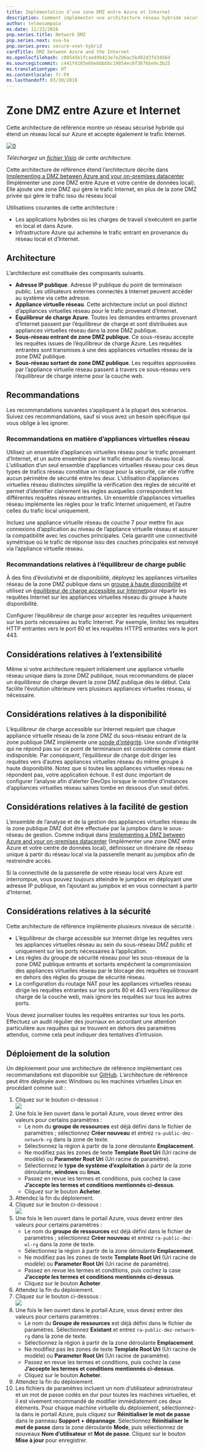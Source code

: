 ```yaml
---
title: Implémentation d’une zone DMZ entre Azure et Internet
description: Comment implémenter une architecture réseau hybride sécurisée avec accès Internet dans Azure.
author: telmosampaio
ms.date: 11/23/2016
pnp.series.title: Network DMZ
pnp.series.next: nva-ha
pnp.series.prev: secure-vnet-hybrid
cardTitle: DMZ between Azure and the Internet
ms.openlocfilehash: c88545b1fcae49b413e7e2b6ac5bd92d3fd3456d
ms.sourcegitcommit: c441fd165e6bebbbbbc19854ec6f3676be9c3b25
ms.translationtype: HT
ms.contentlocale: fr-FR
ms.lasthandoff: 03/30/2018
---
```

# <a name="dmz-between-azure-and-the-internet"></a>Zone DMZ entre Azure et Internet

Cette architecture de référence montre un réseau sécurisé hybride qui étend un réseau local sur Azure et accepte également le trafic Internet. 

[![0]][0] 

*Téléchargez un [fichier Visio][visio-download] de cette architecture.*

Cette architecture de référence étend l’architecture décrite dans [Implementing a DMZ between Azure and your on-premises datacenter][implementing-a-secure-hybrid-network-architecture] (Implémenter une zone DMZ entre Azure et votre centre de données local). Elle ajoute une zone DMZ qui gère le trafic Internet, en plus de la zone DMZ privée qui gère le trafic issu du réseau local 

Utilisations courantes de cette architecture :

* Les applications hybrides où les charges de travail s’exécutent en partie en local et dans Azure.
* Infrastructure Azure qui achemine le trafic entrant en provenance du réseau local et d’Internet.

## <a name="architecture"></a>Architecture

L’architecture est constituée des composants suivants.

* **Adresse IP publique**. Adresse IP publique du point de terminaison public. Les utilisateurs externes connectés à Internet peuvent accéder au système via cette adresse.
* **Appliance virtuelle réseau**. Cette architecture inclut un pool distinct d’appliances virtuelles réseau pour le trafic provenant d’Internet.
* **Équilibreur de charge Azure**. Toutes les demandes entrantes provenant d’Internet passent par l’équilibreur de charge et sont distribuées aux appliances virtuelles réseau dans la zone DMZ publique.
* **Sous-réseau entrant de zone DMZ publique**. Ce sous-réseau accepte les requêtes issues de l’équilibreur de charge Azure. Les requêtes entrantes sont transmises à une des appliances virtuelles réseau de la zone DMZ publique.
* **Sous-réseau sortant de zone DMZ publique**. Les requêtes approuvées par l’appliance virtuelle réseau passent à travers ce sous-réseau vers l’équilibreur de charge interne pour la couche web.

## <a name="recommendations"></a>Recommandations

Les recommandations suivantes s’appliquent à la plupart des scénarios. Suivez ces recommandations, sauf si vous avez un besoin spécifique qui vous oblige à les ignorer. 

### <a name="nva-recommendations"></a>Recommandations en matière d’appliances virtuelles réseau

Utilisez un ensemble d’appliances virtuelles réseau pour le trafic provenant d’Internet, et un autre ensemble pour le trafic émanant du niveau local. L’utilisation d’un seul ensemble d’appliances virtuelles réseau pour ces deux types de trafics réseau constitue un risque pour la sécurité, car elle n’offre aucun périmètre de sécurité entre les deux. L’utilisation d’appliances virtuelles réseau distinctes simplifie la vérification des règles de sécurité et permet d’identifier clairement les règles auxquelles correspondent les différentes requêtes réseau entrantes. Un ensemble d’appliances virtuelles réseau implémente les règles pour le trafic Internet uniquement, et l’autre celles du trafic local uniquement.

Incluez une appliance virtuelle réseau de couche 7 pour mettre fin aux connexions d’application au niveau de l’appliance virtuelle réseau et assurer la compatibilité avec les couches principales. Cela garantit une connectivité symétrique où le trafic de réponse issu des couches principales est renvoyé via l’appliance virtuelle réseau.  

### <a name="public-load-balancer-recommendations"></a>Recommandations relatives à l’équilibreur de charge public

À des fins d’évolutivité et de disponibilité, déployez les appliances virtuelles réseau de la zone DMZ publique dans un [groupe à haute disponibilité][availability-set] et utilisez un [équilibreur de charge accessible sur Internet][load-balancer]pour répartir les requêtes Internet sur les appliances virtuelles réseau du groupe à haute disponibilité.  

Configurer l’équilibreur de charge pour accepter les requêtes uniquement sur les ports nécessaires au trafic Internet. Par exemple, limitez les requêtes HTTP entrantes vers le port 80 et les requêtes HTTPS entrantes vers le port 443.

## <a name="scalability-considerations"></a>Considérations relatives à l’extensibilité

Même si votre architecture requiert initialement une appliance virtuelle réseau unique dans la zone DMZ publique, nous recommandons de placer un équilibreur de charge devant la zone DMZ publique dès le début. Cela facilite l’évolution ultérieure vers plusieurs appliances virtuelles réseau, si nécessaire.

## <a name="availability-considerations"></a>Considérations relatives à la disponibilité

L’équilibreur de charge accessible sur Internet requiert que chaque appliance virtuelle réseau de la zone DMZ du sous-réseau entrant de la zone publique DMZ implémente une [sonde d’intégrité][lb-probe]. Une sonde d’intégrité qui ne répond pas sur ce point de terminaison est considérée comme étant indisponible. Par conséquent, l’équilibreur de charge doit diriger les requêtes vers d’autres appliances virtuelles réseau du même groupe à haute disponibilité. Notez que si toutes les appliances virtuelles réseau ne répondent pas, votre application échoue. Il est donc important de configurer l’analyse afin d’alerter DevOps lorsque le nombre d’instances d’appliances virtuelles réseau saines tombe en dessous d’un seuil défini.

## <a name="manageability-considerations"></a>Considérations relatives à la facilité de gestion

L’ensemble de l’analyse et de la gestion des appliances virtuelles réseau de la zone publique DMZ doit être effectuée par la jumpbox dans le sous-réseau de gestion. Comme indiqué dans [Implementing a DMZ between Azure and your on-premises datacenter][implementing-a-secure-hybrid-network-architecture] (Implémenter une zone DMZ entre Azure et votre centre de données local), définissez un itinéraire de réseau unique à partir du réseau local via la passerelle menant au jumpbox afin de restreindre accès.

Si la connectivité de la passerelle de votre réseau local vers Azure est interrompue, vous pouvez toujours atteindre le jumpbox en déployant une adresse IP publique, en l’ajoutant au jumpbox et en vous connectant à partir d’Internet.

## <a name="security-considerations"></a>Considérations relatives à la sécurité

Cette architecture de référence implémente plusieurs niveaux de sécurité :

* L’équilibreur de charge accessible sur Internet dirige les requêtes vers les appliances virtuelles réseau au sein du sous-réseau DMZ public et uniquement sur les ports nécessaires à l’application.
* Les règles du groupe de sécurité réseau pour les sous-réseaux de la zone DMZ publique entrants et sortants empêchent la compromission des appliances virtuelles réseau par le blocage des requêtes se trouvant en dehors des règles du groupe de sécurité réseau.
* La configuration du routage NAT pour les appliances virtuelles réseau dirige les requêtes entrantes sur les ports 80 et 443 vers l’équilibreur de charge de la couche web, mais ignore les requêtes sur tous les autres ports.

Vous devez journaliser toutes les requêtes entrantes sur tous les ports. Effectuez un audit régulier des journaux en accordant une attention particulière aux requêtes qui se trouvent en dehors des paramètres attendus, comme cela peut indiquer des tentatives d’intrusion.

## <a name="solution-deployment"></a>Déploiement de la solution

Un déploiement pour une architecture de référence implémentant ces recommandations est disponible sur [GitHub][github-folder]. L’architecture de référence peut être déployée avec Windows ou les machines virtuelles Linux en procédant comme suit :

1. Cliquez sur le bouton ci-dessous :<br><a href="https://portal.azure.com/#create/Microsoft.Template/uri/https%3A%2F%2Fraw.githubusercontent.com%2Fmspnp%2Freference-architectures%2Fmaster%2Fdmz%2Fsecure-vnet-dmz%2FvirtualNetwork.azuredeploy.json" target="_blank"><img src="http://azuredeploy.net/deploybutton.png"/></a>
2. Une fois le lien ouvert dans le portail Azure, vous devez entrer des valeurs pour certains paramètres :
   * Le nom du **groupe de ressources** est déjà défini dans le fichier de paramètres ; sélectionnez **Créer nouveau** et entrez `ra-public-dmz-network-rg` dans la zone de texte.
   * Sélectionnez la région à partir de la zone déroulante **Emplacement**.
   * Ne modifiez pas les zones de texte **Template Root Uri** (Uri racine de modèle) ou **Parameter Root Uri** (Uri racine de paramètre).
   * Sélectionnez le **type de système d’exploitation** à partir de la zone déroulante, **windows** ou **linux**.
   * Passez en revue les termes et conditions, puis cochez la case **J’accepte les termes et conditions mentionnés ci-dessus**.
   * Cliquez sur le bouton **Acheter**.
3. Attendez la fin du déploiement.
4. Cliquez sur le bouton ci-dessous :<br><a href="https://portal.azure.com/#create/Microsoft.Template/uri/https%3A%2F%2Fraw.githubusercontent.com%2Fmspnp%2Freference-architectures%2Fmaster%2Fdmz%2Fsecure-vnet-dmz%2Fworkload.azuredeploy.json" target="_blank"><img src="http://azuredeploy.net/deploybutton.png"/></a>
5. Une fois le lien ouvert dans le portail Azure, vous devez entrer des valeurs pour certains paramètres :
   * Le nom du **groupe de ressources** est déjà défini dans le fichier de paramètres ; sélectionnez **Créer nouveau** et entrez `ra-public-dmz-wl-rg` dans la zone de texte.
   * Sélectionnez la région à partir de la zone déroulante **Emplacement**.
   * Ne modifiez pas les zones de texte **Template Root Uri** (Uri racine de modèle) ou **Parameter Root Uri** (Uri racine de paramètre).
   * Passez en revue les termes et conditions, puis cochez la case **J’accepte les termes et conditions mentionnés ci-dessus**.
   * Cliquez sur le bouton **Acheter**.
6. Attendez la fin du déploiement.
7. Cliquez sur le bouton ci-dessous :<br><a href="https://portal.azure.com/#create/Microsoft.Template/uri/https%3A%2F%2Fraw.githubusercontent.com%2Fmspnp%2Freference-architectures%2Fmaster%2Fdmz%2Fsecure-vnet-dmz%2Fsecurity.azuredeploy.json" target="_blank"><img src="http://azuredeploy.net/deploybutton.png"/></a>
8. Une fois le lien ouvert dans le portail Azure, vous devez entrer des valeurs pour certains paramètres :
   * Le nom du **Groupe de ressources** est déjà défini dans le fichier de paramètres. Sélectionnez **Existant** et entrez `ra-public-dmz-network-rg` dans la zone de texte.
   * Sélectionnez la région à partir de la zone déroulante **Emplacement**.
   * Ne modifiez pas les zones de texte **Template Root Uri** (Uri racine de modèle) ou **Parameter Root Uri** (Uri racine de paramètre).
   * Passez en revue les termes et conditions, puis cochez la case **J’accepte les termes et conditions mentionnés ci-dessus**.
   * Cliquez sur le bouton **Acheter**.
9. Attendez la fin du déploiement.
10. Les fichiers de paramètres incluent un nom d’utilisateur administrateur et un mot de passe codés en dur pour toutes les machines virtuelles, et il est vivement recommandé de modifier immédiatement ces deux éléments. Pour chaque machine virtuelle du déploiement, sélectionnez-la dans le portail Azure, puis cliquez sur **Réinitialiser le mot de passe** dans le panneau **Support + dépannage**. Sélectionnez **Réinitialiser le mot de passe** dans la zone déroulante **Mode**, puis sélectionnez de nouveaux **Nom d’utilisateur** et **Mot de passe**. Cliquez sur le bouton **Mise à jour** pour enregistrer.


[availability-set]: /azure/virtual-machines/virtual-machines-windows-manage-availability
[github-folder]: https://github.com/mspnp/reference-architectures/tree/master/dmz/secure-vnet-dmz

[implementing-a-secure-hybrid-network-architecture]: ./secure-vnet-hybrid.md
[iptables]: https://help.ubuntu.com/community/IptablesHowTo
[lb-probe]: /azure/load-balancer/load-balancer-custom-probe-overview
[load-balancer]: /azure/load-balancer/load-balancer-Internet-overview
[network-security-group]: /azure/virtual-network/virtual-networks-nsg

[visio-download]: https://archcenter.blob.core.windows.net/cdn/dmz-reference-architectures.vsdx


[0]: ./images/dmz-public.png "Architecture réseau hybride sécurisée"
